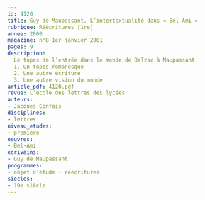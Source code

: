 ```yaml
---
id: 4120
title: Guy de Maupassant. L’intertextualité dans « Bel-Ami » 
rubrique: Réécritures [1re]
annee: 2000
magazine: n°8 1er janvier 2001
pages: 9
description: 
  Le topos de l’entrée dans le monde de Balzac à Maupassant
  1. Un topos romanesque
  2. Une autre écriture
  3. Une autre vision du monde
article_pdf: 4120.pdf
revue: L’école des lettres des lycées
auteurs:
- Jacques Confais
disciplines:
- lettres
niveau_etudes:
- première
oeuvres:
- Bel-Ami
ecrivains:
- Guy de Maupassant
programmes:
- objet d’étude - réécritures
siecles:
- 19e siècle
---
```

